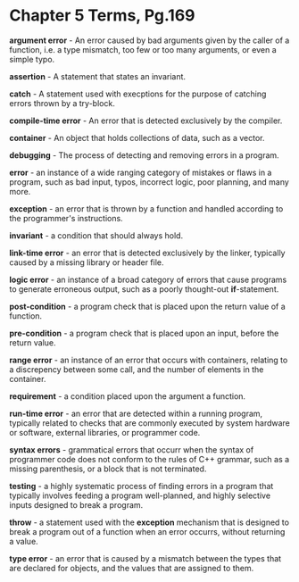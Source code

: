 Chapter 5 Terms, Pg.169
=======================

**argument error** - An error caused by bad arguments given by the caller of a function, i.e. a type mismatch, too few or too many arguments, or even a simple typo.

**assertion** - A statement that states an invariant.

**catch** - A statement used with execptions for the purpose of catching errors thrown by a try-block.

**compile-time error** - An error that is detected exclusively by the compiler.

**container** - An object that holds collections of data, such as a vector.

**debugging** - The process of detecting and removing errors in a program.

**error** - an instance of a wide ranging category of mistakes or flaws in a program, such as bad input, typos, incorrect logic, poor planning, and many more.

**exception** - an error that is thrown by a function and handled according  to the programmer's instructions.

**invariant** - a condition that should always hold.

**link-time error** - an error that is detected exclusively by the linker, typically caused by a missing library or header file.

**logic error** - an instance of a broad category of errors that cause programs to generate erroneous output, such as a poorly thought-out **if**-statement.

**post-condition** - a program check that is placed upon the return value of a function.

**pre-condition** - a program check that is placed upon an input, before the return value.

**range error** - an instance of an error that occurs with containers, relating to a discrepency between some call, and the number of elements in the container.

**requirement** - a condition placed upon the argument a function.

**run-time error** - an error that are detected within a running program, typically related to checks that are commonly executed by system hardware or software, external libraries, or programmer code.

**syntax errors** - grammatical errors that occurr when the syntax of programmer code does not conform to the rules of C++ grammar, such as a missing parenthesis, or a block that is not terminated.

**testing** - a highly systematic process of finding errors in a program that typically involves feeding a program well-planned, and highly selective inputs designed to break a program.

**throw** - a statement used with the **exception** mechanism that is designed to break a program out of a function when an error occurrs, without returning a value.

**type error** - an error that is caused by a mismatch between the types that are declared for objects, and the values that are assigned to them.

